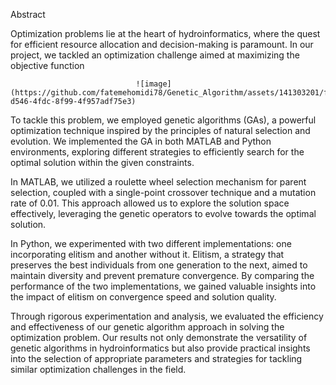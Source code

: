 Abstract

Optimization problems lie at the heart of hydroinformatics, where the quest for efficient resource allocation and decision-making is paramount. In our project, we tackled an optimization challenge aimed at maximizing the objective function 

                                ![image](https://github.com/fatemehomidi78/Genetic_Algorithm/assets/141303201/fd84e1ef-d546-4fdc-8f99-4f957adf75e3)

To tackle this problem, we employed genetic algorithms (GAs), a powerful optimization technique inspired by the principles of natural selection and evolution. We implemented the GA in both MATLAB and Python environments, exploring different strategies to efficiently search for the optimal solution within the given constraints.

In MATLAB, we utilized a roulette wheel selection mechanism for parent selection, coupled with a single-point crossover technique and a mutation rate of 0.01. This approach allowed us to explore the solution space effectively, leveraging the genetic operators to evolve towards the optimal solution.

In Python, we experimented with two different implementations: one incorporating elitism and another without it. Elitism, a strategy that preserves the best individuals from one generation to the next, aimed to maintain diversity and prevent premature convergence. By comparing the performance of the two implementations, we gained valuable insights into the impact of elitism on convergence speed and solution quality.

Through rigorous experimentation and analysis, we evaluated the efficiency and effectiveness of our genetic algorithm approach in solving the optimization problem. Our results not only demonstrate the versatility of genetic algorithms in hydroinformatics but also provide practical insights into the selection of appropriate parameters and strategies for tackling similar optimization challenges in the field.


